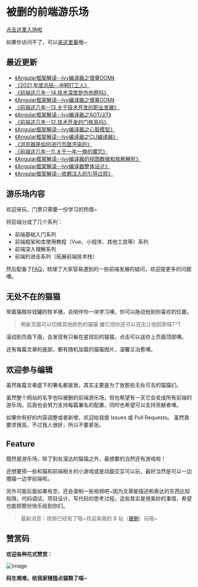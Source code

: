 # 被删的前端游乐场
[点击这里入场啦](https://godbasin.github.io/front-end-playground/)

如果你访问不了，可以[来这里看](http://www.godbasin.com)哦~

## 最近更新

- [《Angular框架解读--Ivy编译器之增量DOM》](https://godbasin.github.io/front-end-playground/angular/deep-into-angular/angular-design-ivy-6-detect-change.html)   
- [《2021 年度总结--冲啊打工人》](https://godbasin.github.io/front-end-playground/front-end-work/front-end-days/my-2021.html)   
- [《前端这几年--14.技术深度是伪命题吗》](https://godbasin.github.io/front-end-playground/front-end-work/front-end-days/about-front-end-14.html)   
- [《Angular框架解读--Ivy编译器之增量DOM》](https://godbasin.github.io/front-end-playground/angular/deep-into-angular/angular-design-ivy-5-incremental-dom.html)   
- [《前端这几年--13.关于技术开发的职业发展》](https://godbasin.github.io/front-end-playground/front-end-work/front-end-days/about-front-end-13.html)   
- [《Angular框架解读--Ivy编译器之AOT/JIT》](https://godbasin.github.io/front-end-playground/angular/deep-into-angular/angular-design-ivy-4-aot-jit.html)   
- [《前端这几年--12.技术开发的门槛高吗》](https://godbasin.github.io/front-end-playground/front-end-work/front-end-days/about-front-end-12.html)   
- [《Angular框架解读--Ivy编译器之心智模型》](https://godbasin.github.io/front-end-playground/angular/deep-into-angular/angular-design-ivy-3-mental-model.html)   
- [《Angular框架解读--Ivy编译器之CLI编译器》](https://godbasin.github.io/front-end-playground/angular/deep-into-angular/angular-design-ivy-2-cli-compiler.html)   
- [《浏览器是如何进行页面渲染的》](https://godbasin.github.io/front-end-playground/front-end-basic/understanding/web-browser-render.html)   
- [《前端这几年--11.关于一年一换的魔咒》](https://godbasin.github.io/front-end-playground/front-end-work/front-end-days/about-front-end-11.html)   
- [《Angular框架解读--Ivy编译器的视图数据和依赖解析》](https://godbasin.github.io/front-end-playground/angular/deep-into-angular/angular-design-ivy-1-view-data-and-node-injector.html)   
- [《Angular框架解读--Ivy编译器整体设计》](https://godbasin.github.io/front-end-playground/angular/deep-into-angular/angular-design-ivy-0-design.html)   
- [《Angular框架解读--依赖注入的引导过程》](https://godbasin.github.io/front-end-playground/angular/deep-into-angular/angular-design-di-3-bootstrap.html)   

## 游乐场内容
欢迎来玩，门票只需要一份学习的热情~

将前端分成了几个系列：
- 前端基础入门系列
- 前端框架和库使用教程（Vue、小程序、其他工具等）系列
- 前端深入理解系列
- 前端的进击系列（拓展前端技术栈）

然后配备了[FAQ](https://godbasin.github.io/front-end-playground/faq.html)，梳理了大家容易遇到的一些前端发展的疑问，欢迎提更多的问题噢。

## 无处不在的猫猫
带着猫粮存钱罐的牧羊猪，会陪伴你一块学习噢，你可以拖动他到你喜欢的位置。
> 刷新页面可以切换其他颜色的猫猫
> 嫌它烦你还可以双击让他回家喵T^T

滚动到页面下面，会发现有只躲在星球后的猫猫，点击可以送你上页面顶部噢。

还有每篇文章的底部，都有随机加载的猫猫图片，温馨又治愈噢。

## 欢迎参与编辑
虽然每篇文章底下的署名都是我，其实主要是为了放那些无处可去的猫猫们。

虽然整个网站的名字也叫被删的前端游乐场，但也希望有一天它会变成所有前端的游乐场。后面也会努力支持每篇署名的配置，同时也希望可以支持贡献者噢。

如果你有好的内容调整或者新增，欢迎给我提 Issues 或 Pull Requests。
虽然我要求很高，不过我人很好，所以不要紧张。

## Feature
既然是游乐场，除了到处溜达的猫猫之外，最想要的当然还有游戏啦！

还想要搭一些和猫和前端相关的小游戏或是动画交互可以玩，最好当然是可以一边撸猫一边学前端啦。

另外可能后面如果有空，还会录制一些视频吧~因为文章能描述和表达的东西比较局限，代码调试、项目设计、写代码的思考过程，这些其实是很美妙的事情，希望也能把那份快乐给到你们。

> 最新消息：视频已经有了哦~欢迎来我的 B 站（[被删](https://space.bilibili.com/42233366)）玩哦~

## 赞赏码

**欢迎各种花式赞赏：**

![image](https://github-imglib-1255459943.cos.ap-chengdu.myqcloud.com/2code2.jpg)

**码生艰难，给我家猪囤点猫粮了喵~**
